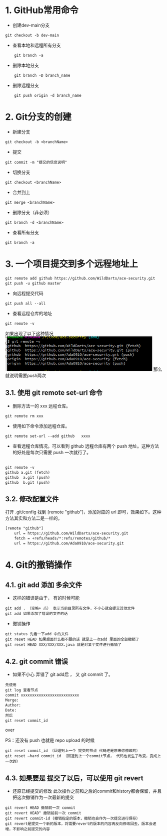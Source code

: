 # 1. GitHub常用命令
 - 创建dev-main分支
```
git checkout -b dev-main 
```
- 查看本地和远程所有分支

```
    git branch -a
```

- 删除本地分支

```
    git branch -D branch_name
```

- 删除远程分支

```
    git push origin -d branch_name
```

# 2. Git分支的创建
- 新建分支
```
git checkout -b <branchName>
```

- 提交
```
git commit -m "提交的信息说明"
```

- 切换分支
```
git checkout <branchName>
```

- 合并到<branchName>上
```
git merge <branchName>
```

- 删除分支（非必须）
```
git branch -d <branchName>
```

- 查看所有分支
```
git branch -a
```
# 3. 一个项目提交到多个远程地址上
```
git remote add github https://github.com/WildDarts/ace-security.git
git push -u github master
```
- 向远程提交代码
```
git push all --all
```
- 查看远程仓库的地址
```
git remote -v
```
如果出现了以下这种情况
![](_v_images/20200103102319388_25026.png)
那么就说明需要push两次
## 3.1. 使用 git remote set-url 命令
 - 删除方法一的 xxx 远程仓库。

```
git remote rm xxx
```

- 使用如下命令添加远程仓库。

```
git remote set-url --add github   xxxx
```

- 查看远程仓库情况。可以看到 github 远程仓库有两个 push 地址。这种方法的好处是每次只需要 push 一次就行了。

```

git remote -v
github a.git (fetch)
github  a.git (push)
github  b.git (push)
```
## 3.2. 修改配置文件

打开 .git/config 找到 [remote "github"]，添加对应的 url 即可，效果如下。这种方法其实和方法二是一样的。

```
[remote "github"]
	url = https://github.com/WildDarts/ace-security.git
	fetch = +refs/heads/*:refs/remotes/github/*
	url = https://github.com/Ada0910/ace-security.git
```
# 4. Git的撤销操作
## 4.1. git add 添加 多余文件
- 这样的错误是由于， 有的时候可能
```
git add . （空格+ 点） 表示当前目录所有文件，不小心就会提交其他文件
git add 如果添加了错误的文件的话
```

- 撤销操作
```
git status 先看一下add 中的文件
git reset HEAD 如果后面什么都不跟的话 就是上一次add 里面的全部撤销了
git reset HEAD XXX/XXX/XXX.java 就是对某个文件进行撤销了
```
## 4.2. git commit 错误
- 如果不小心 弄错了 git add后 ， 又 git commit 了。
```
先使用
git log 查看节点
commit xxxxxxxxxxxxxxxxxxxxxxxxxx
Merge:
Author:
Date:
然后
git reset commit_id
```
over

PS：还没有 push 也就是 repo upload 的时候

```
git reset commit_id （回退到上一个 提交的节点 代码还是原来你修改的）
git reset –hard commit_id （回退到上一个commit节点， 代码也发生了改变，变成上一次的）
```
## 4.3. 如果要是 提交了以后，可以使用 git revert

- 还原已经提交的修改
此次操作之前和之后的commit和history都会保留，并且把这次撤销作为一次最新的提交
```
git revert HEAD 撤销前一次 commit
git revert HEAD^ 撤销前前一次 commit
git revert commit-id (撤销指定的版本，撤销也会作为一次提交进行保存）
git revert是提交一个新的版本，将需要revert的版本的内容再反向修改回去，版本会递增，不影响之前提交的内容
```